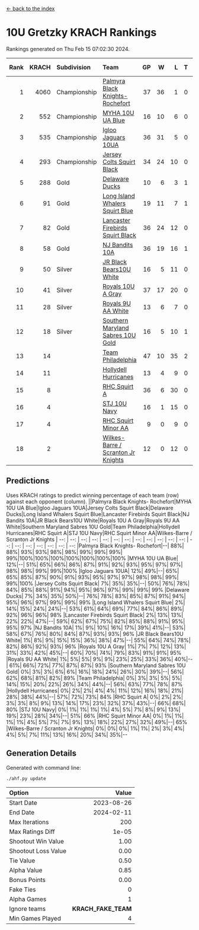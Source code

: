 [<- back to the index](readme.md)
# 10U Gretzky KRACH Rankings
Rankings generated on Thu Feb 15 07:02:30 2024.

Rank|KRACH|Subdivision|Team|GP|W|L|T|OTW|OTL|SoS|Exp Wins|Win Diff
---:|---:|:---|:---|---:|---:|---:|---:|---:|---:|---:|---:|---:
1|4060|Championship|[Palmyra Black Knights- Rochefort](https://gamesheetstats.com/seasons/3659/teams/140260/schedule)|37|36|1|0|0|1|135|36.8|-0.0
2|552|Championship|[MYHA 10U UA Blue](https://gamesheetstats.com/seasons/3659/teams/140258/schedule)|16|10|6|0|0|0|1101|10.8|-0.0
3|535|Championship|[Igloo Jaguars 10UA](https://gamesheetstats.com/seasons/3659/teams/140253/schedule)|36|31|5|0|0|1|207|31.9|0.0
4|293|Championship|[Jersey Colts Squirt Black](https://gamesheetstats.com/seasons/3659/teams/140254/schedule)|34|24|10|0|1|3|558|24.9|0.0
5|288|Gold|[Delaware Ducks](https://gamesheetstats.com/seasons/3659/teams/140218/schedule)|10|6|3|1|0|0|1134|7.3|-0.0
6|91|Gold|[Long Island Whalers Squirt Blue](https://gamesheetstats.com/seasons/3659/teams/140257/schedule)|19|11|7|1|0|0|474|12.4|0.0
7|82|Gold|[Lancaster Firebirds Squirt Black](https://gamesheetstats.com/seasons/3659/teams/140256/schedule)|36|24|12|0|2|1|500|24.9|0.0
8|58|Gold|[NJ Bandits 10A](https://gamesheetstats.com/seasons/3659/teams/140259/schedule)|36|19|16|1|0|1|143|20.4|0.0
9|50|Silver|[JR Black Bears10U White](https://gamesheetstats.com/seasons/3659/teams/140255/schedule)|16|5|11|0|1|1|884|5.9|0.0
10|41|Silver|[Royals 10U A Gray](https://gamesheetstats.com/seasons/3659/teams/140262/schedule)|37|17|20|0|2|2|431|17.9|0.0
11|28|Silver|[Royals 9U AA White](https://gamesheetstats.com/seasons/3659/teams/140225/schedule)|13|6|7|0|0|0|84|6.9|0.0
12|18|Silver|[Southern Maryland Sabres 10U Gold](https://gamesheetstats.com/seasons/3659/teams/140263/schedule)|16|5|10|1|2|0|84|6.4|0.0
13|14||[Team Philadelphia](https://gamesheetstats.com/seasons/3659/teams/140265/schedule)|47|10|35|2|0|2|796|11.9|0.0
14|11||[Hollydell Hurricanes](https://gamesheetstats.com/seasons/3659/teams/140220/schedule)|13|4|9|0|0|0|164|4.9|0.0
15|8||[RHC Squirt A](https://gamesheetstats.com/seasons/3659/teams/140261/schedule)|36|6|30|0|2|0|138|6.9|0.0
16|4||[STJ 10U Navy](https://gamesheetstats.com/seasons/3659/teams/140264/schedule)|16|1|15|0|0|0|802|1.9|0.0
17|4||[RHC Squirt Minor AA](https://gamesheetstats.com/seasons/3659/teams/140224/schedule)|9|0|9|0|0|0|242|0.9|0.0
18|2||[Wilkes-Barre / Scranton Jr Knights](https://gamesheetstats.com/seasons/3659/teams/140228/schedule)|12|0|12|0|0|0|1283|0.9|0.0

## Predictions
Uses KRACH ratings to predict winning percentage of each team (row) against each opponent (column).
||Palmyra Black Knights- Rochefort|MYHA 10U UA Blue|Igloo Jaguars 10UA|Jersey Colts Squirt Black|Delaware Ducks|Long Island Whalers Squirt Blue|Lancaster Firebirds Squirt Black|NJ Bandits 10A|JR Black Bears10U White|Royals 10U A Gray|Royals 9U AA White|Southern Maryland Sabres 10U Gold|Team Philadelphia|Hollydell Hurricanes|RHC Squirt A|STJ 10U Navy|RHC Squirt Minor AA|Wilkes-Barre / Scranton Jr Knights
| --: | --: | --: | --: | --: | --: | --: | --: | --: | --: | --: | --: | --: | --: | --: | --: | --: | --: | --: 
|Palmyra Black Knights- Rochefort|--| 88%| 88%| 93%| 93%| 98%| 98%| 99%| 99%| 99%| 99%|100%|100%|100%|100%|100%|100%|100%
|MYHA 10U UA Blue| 12%|--| 51%| 65%| 66%| 86%| 87%| 91%| 92%| 93%| 95%| 97%| 97%| 98%| 98%| 99%| 99%|100%
|Igloo Jaguars 10UA| 12%| 49%|--| 65%| 65%| 85%| 87%| 90%| 91%| 93%| 95%| 97%| 97%| 98%| 98%| 99%| 99%|100%
|Jersey Colts Squirt Black|  7%| 35%| 35%|--| 50%| 76%| 78%| 84%| 85%| 88%| 91%| 94%| 95%| 96%| 97%| 99%| 99%| 99%
|Delaware Ducks|  7%| 34%| 35%| 50%|--| 76%| 78%| 83%| 85%| 87%| 91%| 94%| 95%| 96%| 97%| 99%| 99%| 99%
|Long Island Whalers Squirt Blue|  2%| 14%| 15%| 24%| 24%|--| 53%| 61%| 64%| 69%| 77%| 84%| 86%| 89%| 92%| 96%| 96%| 98%
|Lancaster Firebirds Squirt Black|  2%| 13%| 13%| 22%| 22%| 47%|--| 59%| 62%| 67%| 75%| 82%| 85%| 88%| 91%| 95%| 95%| 97%
|NJ Bandits 10A|  1%|  9%| 10%| 16%| 17%| 39%| 41%|--| 53%| 58%| 67%| 76%| 80%| 84%| 87%| 93%| 93%| 96%
|JR Black Bears10U White|  1%|  8%|  9%| 15%| 15%| 36%| 38%| 47%|--| 55%| 64%| 74%| 78%| 82%| 86%| 92%| 93%| 96%
|Royals 10U A Gray|  1%|  7%|  7%| 12%| 13%| 31%| 33%| 42%| 45%|--| 60%| 70%| 74%| 79%| 83%| 91%| 91%| 95%
|Royals 9U AA White|  1%|  5%|  5%|  9%|  9%| 23%| 25%| 33%| 36%| 40%|--| 61%| 66%| 72%| 77%| 87%| 87%| 93%
|Southern Maryland Sabres 10U Gold|  0%|  3%|  3%|  6%|  6%| 16%| 18%| 24%| 26%| 30%| 39%|--| 56%| 62%| 68%| 81%| 82%| 89%
|Team Philadelphia|  0%|  3%|  3%|  5%|  5%| 14%| 15%| 20%| 22%| 26%| 34%| 44%|--| 56%| 63%| 77%| 78%| 87%
|Hollydell Hurricanes|  0%|  2%|  2%|  4%|  4%| 11%| 12%| 16%| 18%| 21%| 28%| 38%| 44%|--| 57%| 72%| 73%| 84%
|RHC Squirt A|  0%|  2%|  2%|  3%|  3%|  8%|  9%| 13%| 14%| 17%| 23%| 32%| 37%| 43%|--| 66%| 68%| 80%
|STJ 10U Navy|  0%|  1%|  1%|  1%|  1%|  4%|  5%|  7%|  8%|  9%| 13%| 19%| 23%| 28%| 34%|--| 51%| 66%
|RHC Squirt Minor AA|  0%|  1%|  1%|  1%|  1%|  4%|  5%|  7%|  7%|  9%| 13%| 18%| 22%| 27%| 32%| 49%|--| 65%
|Wilkes-Barre / Scranton Jr Knights|  0%|  0%|  0%|  1%|  1%|  2%|  3%|  4%|  4%|  5%|  7%| 11%| 13%| 16%| 20%| 34%| 35%|--

## Generation Details

Generated with command line:
```
./ahf.py update
```

| Option | Value |
| :----- | ----: |
| Start Date | 2023-08-26 |
| End Date | 2024-02-11 |
| Max Iterations | 200 |
| Max Ratings Diff | 1e-05 |
| Shootout Win Value | 1.00 |
| Shootout Loss Value | 0.00 |
| Tie Value | 0.50 |
| Alpha Value | 0.85 |
| Bonus Points | 0.00 |
| Fake Ties | 0 |
| Alpha Games | 1 |
| Ignore teams | __KRACH_FAKE_TEAM__ |
| Min Games Played | 4 |

